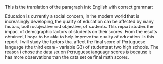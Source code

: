 This is the translation of the paragraph into English with correct grammar:

Education is currently a social concern, in the modern world that is increasingly developing, the quality of education can be affected by many factors, both subjective and objective, of students. This report studies the impact of demographic factors of students on their scores. From the results obtained, I hope to be able to help improve the quality of education.
In this report, I will study the factors that affect the final score of Portuguese language (the third exam - variable G3) of students at two high schools. The reason I chose the data set on Portuguese language scores is because it has more observations than the data set on final math scores.
